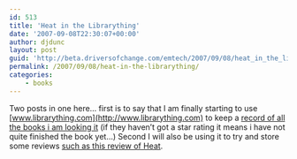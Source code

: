 ```yaml
---
id: 513
title: 'Heat in the Librarything'
date: '2007-09-08T22:30:07+00:00'
author: djdunc
layout: post
guid: 'http://beta.driversofchange.com/emtech/2007/09/08/heat_in_the_librarything/'
permalink: /2007/09/08/heat-in-the-librarything/
categories:
    - books
---
```


Two posts in one here… first is to say that I am finally starting to use [www.librarything.com](http://www.librarything.com) to keep a [record of all the books i am looking it](http://www.librarything.com/catalog/djdunc) (if they haven’t got a star rating it means i have not quite finished the book yet…) Second I will also be using it to try and store some reviews [such as this review of Heat](http://www.librarything.com/work-info.php?book=20856300).